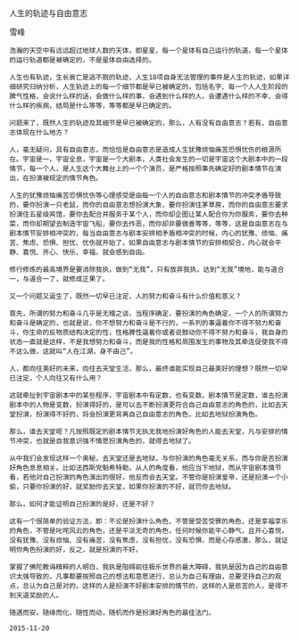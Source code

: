 人生的轨迹与自由意志

雪峰


    浩瀚的天空中有远远超过地球人数的天体，即星星，每一个星体有自己运行的轨道，每一个星体的运行轨道都是被确定的，不是星体自由选择的。

    人生也有轨迹，生长衰亡是逃不脱的轨迹，人生18项自身无法管理的事件是人生的轨迹，如果详细研究归纳分析，人生轨迹上的每一个细节都是早已被确定的，包括名字、每一个人人生阶段的脾气性格，会说什么样的话，会做什么样的事，会遇到什么样的人，会遭遇什么样的不幸，会得什么样的疾病，结局是什么等等，等等都是早已确定的。

    问题来了，既然人生的轨迹及其细节是早已被确定的，那么，人有没有自由意志？若有，自由意志体现在什么地方？

    人，毫无疑问，具有自由意志，而恰恰是自由意志是造成人生犹豫烦恼痛苦恐惧忧伤的根源所在。宇宙是一，宇宙全息，宇宙是一个大剧本，人类社会发生的一切是宇宙这个大剧本中的一段情节，每一个人，是人生这个大舞台上的一个个演员，是严格按照事先确定好的剧本情节在演出，在扮演被规定的情节角色。

    人生的犹豫烦恼痛苦恐惧忧伤等心理感受是由每一个人的自由意志和剧本情节的冲突矛盾导致的，要你扮演一只老鼠，而你的自由意志想扮演大象，要你扮演住茅草房，而你的自由意志要求扮演住五星级宾馆，要你去配合并服务于某个人，而你却企图让某人配合你为你服务，要你去种菜，而你却期望去制造宇宙飞船，要你去作恶，而你却非要做善等等，等等，这是自由意志在与剧本情节安排相冲突的，每当自由意志与剧本安排相矛盾相冲突的时候，内心的犹豫、烦恼、痛苦、焦虑、恐惧、担忧、忧伤就开始了，如果自由意志与剧本情节的安排相契合，内心就会平静、喜悦、开心、快乐、幸福，就会感到自由。

    修行修炼的最高境界是要消除我执，做到“无我”，只有放弃我执，达到“无我”境地，能与道合一，与道合一了，就修成正果了。

    又一个问题又诞生了，既然一切早已注定，人的努力和奋斗有什么价值和意义？

    首先，所谓的努力和奋斗几乎是无稽之谈，当程序确定，要扮演的角色确定，一个人的所谓努力和奋斗是确定的，也就是说，你不想努力和奋斗是不行的，一系列的事逼着你不得不努力和奋斗，你生命的反物质结构决定的性，性格脾性逼着你或者说鼓动你不得不努力和奋斗，我自身的状态一直就是这样，不是我想努力和奋斗，而是我的性格和周围发生的事物及其牵连促使我不得不这么做，这就叫“人在江湖，身不由己”。

    人，都向往美好的未来，向往去天堂生活，那么，最终谁能实现自己最美好的理想？既然一切早已注定，个人向往又有什么用？

    这就牵扯到宇宙剧本中的某些程序，宇宙剧本中有定数，也有变数，剧本情节是定数，谁去扮演剧本中的人物是变数，扮演得好的，是可以去不断扮演更符合自己自由意志的角色的，比如去天堂扮演，扮演得不好的，将会扮演更背离自己自由意志的角色，比如去地狱扮演角色。

    那么，谁去天堂呢？凡按照既定的剧本情节无执无我地扮演好角色的人能去天堂，凡与安排的情节冲突，也就是自我意识强不情愿扮演角色的，就得去地狱了。

    从中我们会发现这样一个奥秘，去天堂还是去地狱，与你扮演的角色毫无关系，而与你是否扮演好角色息息相关。比如法西斯党魁希特勒，从人的角度看，他应当下地狱，而从宇宙剧本情节看，若他对自己扮演的角色演出的很好，他反而会去天堂。不管你是扮演皇帝，还是扮演一个小偷，只要你扮演的好，就奖励你去天堂，如果你扮演的不好，就罚你去地狱。

    那么，如何才能证明自己扮演的是好，还是不好？

    这有一个很简单的验证方法，即：不论是扮演什么角色，不管是受苦受罪的角色，还是享福享乐的角色，不管是叱咤风云的角色，还是平淡无奇的角色，任何时候你能平心静气，且开心喜悦，没有犹豫、没有烦恼、没有痛苦，没有焦虑，没有担忧，没有恐惧，而是心存感激，那么，就证明你角色扮演的好，反之，就是扮演的不好。

    掌握了佛陀教诲精粹的人明白，我执是阻碍前往极乐世界的最大障碍，我执是因为自己的自由意识太强导致的，凡事都要按照自己的想法和意愿进行，总认为自己有理由，总要坚持自己的观点，总认为自己是对的，这样的人是扮演不好剧本安排的情节的，这样的人是悲苦的人，是得不到天道奖励的人。

    随遇而安，随缘而化，随性而动，随机而作是扮演好角色的最佳法门。

    2015-11-20



